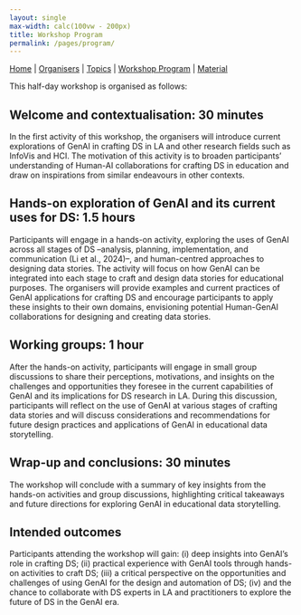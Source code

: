 ```yaml
---
layout: single
max-width: calc(100vw - 200px)
title: Workshop Program
permalink: /pages/program/
---
```


[Home]({{site.baseurl}}/index) | [Organisers]({{site.baseurl}}/pages/about) | [Topics]({{site.baseurl}}/pages/topics) | [Workshop Program]({{site.baseurl}}/pages/program) | 
[Material]({{site.baseurl}}/pages/material)

This half-day workshop is organised as follows:

## Welcome and contextualisation: 30 minutes

In the first activity of this workshop, the organisers will introduce current explorations of GenAI in crafting DS in LA and other research fields such as InfoVis and HCI. The motivation of this activity is 
to broaden participants’ understanding of Human-AI collaborations for crafting DS in education and draw on inspirations from similar endeavours in other contexts.

## Hands-on exploration of GenAI and its current uses for DS: 1.5 hours 

Participants will engage in a hands-on activity, exploring the uses of GenAI across all stages of DS –analysis, planning, implementation, and communication (Li et al., 2024)–, and human-centred approaches to 
designing data stories. The activity will focus on how GenAI can be integrated into each stage to craft and design data stories for educational purposes. The organisers will provide examples and current 
practices of GenAI applications for crafting DS and encourage participants to apply these insights to their own domains, envisioning potential Human-GenAI collaborations for designing and creating data 
stories.

## Working groups: 1 hour

After the hands-on activity, participants will engage in small group discussions to share their perceptions, motivations, and insights on the challenges and opportunities they foresee in the current 
capabilities of GenAI and its implications for DS research in LA. During this discussion, participants will reflect on the use of GenAI at various stages of crafting data stories and will discuss 
considerations and recommendations for future design practices and applications of GenAI in educational data storytelling.

## Wrap-up and conclusions: 30 minutes

The workshop will conclude with a summary of key insights from the hands-on activities and group discussions, highlighting critical takeaways and future directions for exploring GenAI in educational data 
storytelling. 


## Intended outcomes

Participants attending the workshop will gain: (i) deep insights into GenAI’s role in crafting DS; (ii) practical experience with GenAI tools through hands-on activities to craft DS; (iii) a critical 
perspective on the opportunities and challenges of using GenAI for the design and automation of DS; (iv) and the chance to collaborate with DS experts in LA and practitioners to explore the future of DS in 
the GenAI era. 


